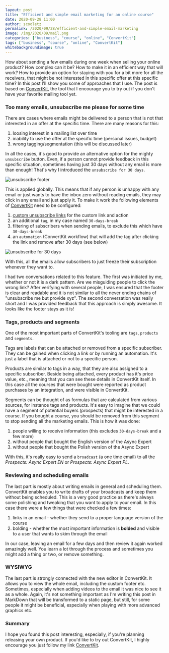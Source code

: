 ```yaml
---
layout: post
title: "Efficient and simple email marketing for an online course"
date: 2020-09-28 11:00
author: scooletz
permalink: /2020/09/28/efficient-and-simple-email-marketing
image: /img/2020/09/mail.png
categories: ["business", "course", "online", "ConvertKit"]
tags: ["business", "course", "online", "ConvertKit"]
whitebackgroundimage: true
---
```


How about sending a few emails during one week when selling your online product? How complex can it be? How to make it in an efficient way that will work? How to provide an option for staying with you for a bit more for all the receivers, that might be not interested in this specific offer at this specific time? In this post I'll show you some of approaches that I use. The post is based on [ConvertKit](https://scooletz.com/links/convertkit), the tool that I encourage you to try out if you don't have your favorite mailing tool yet.

### Too many emails, unsubscribe me please for some time

There are cases where emails might be delivered to a person that is not that interested in an offer at the specific time. There are many reasons for this:

1. loosing interest in a mailing list over time
1. inability to use the offer at the specific time (personal issues, budget)
1. wrong tagging/segmentation (this will be discussed later)

In all the cases, it's good to provide an alternative option for the mighty `unsubscribe` button. Even, if a person cannot provide feedback in this specific situation, sometimes having just 30 days without any email is more than enough! That's why I introduced the `unsubscribe for 30 days`.

![unsubscribe footer](/img/2020/09/footer.png)

This is applied globally. This means that if any person is unhappy with any email or just wants to have the inbox zero without reading emails, they may click in any email and just apply it. To make it work the following elements of [ConvertKit](https://scooletz.com/links/convertkit) need to be configured:

1. [custom unsubscribe links](https://help.convertkit.com/en/articles/2502535-custom-unsubscribe-links) for the custom link and action
1. an additional `tag`, in my case named `30-days-break`
1. filtering of subscribers when sending emails, to exclude this which have `30-days-break`
1. an `automation` (ConvertKit workflow) that will add the tag after clicking the link and remove after 30 days (see below)

![unsubscribe for 30 days](/img/2020/09/30-days.png)

With this, all the emails allow subscribers to just freeze their subscription whenever they want to.

I had two conversations related to this feature. The first was initiated by me, whether or not it is a dark pattern. Are we misguiding people to click the wrong link? After verifying with several people, I was ensured that the footer is clear and readable and it is not similar to all the never ending chains of "unsubscribe me but provide xyz". The second conversation was really short and I was provided feedback that this approach is simply awesome. It looks like the footer stays as it is!

### Tags, products and segments

One of the most important parts of ConvertKit's tooling are `tags`, `products` and `segments`.

Tags are labels that can be attached or removed from a specific subscriber. They can be gained when clicking a link or by running an automation. It's just a label that is attached or not to a specific person.

Products are similar to tags in a way, that they are also assigned to a specific subscriber. Beside being attached, every product has it's price value, etc., meaning that you can see these details in ConvertKit itself. In this case all the courses that were bought were reported as product purchases by an integration, and were visible in ConvertKit.

Segments can be thought of as formulas that are calculated from various sources, for instance tags and products. It's easy to imagine that we could have a segment of potential buyers (prospects) that might be interested in a course. If you bought a course, you should be removed from this segment to stop sending all the marketing emails. This is how it was done:

1. people willing to receive information (this excludes `30-days-break` and a few more)
1. without people that bought the English version of the Async Expert
1. without people that bought the Polish version of the Async Expert

With this, it's really easy to send a `broadcast` (a one time email) to all the _Prospects: Async Expert EN_ or _Prospects: Async Expert PL_.

### Reviewing and scheduling emails

The last part is mostly about writing emails in general and scheduling them. ConvertKit enables you to write drafts of your broadcasts and keep them without being scheduled. This is a very good practice as there's always some polishing and tweaking that you want to apply to your email. In this case there were a few things that were checked a few times:

1. links in an email - whether they send to a proper language version of the course
1. bolding - whether the most important information is **bolded** and visible to a user that wants to skim through the email

In our case, leaving an email for a few days and then review it again worked amazingly well. You learn a lot through the process and sometimes you might add a thing or two, or remove something.

### WYSIWYG

The last part is strongly connected with the new editor in ConvertKit. It allows you to view the whole email, including the custom footer etc. Sometimes, especially when adding videos to the email it was nice to see it as a whole. Again, it's not something important as I'm writing this post in MarkDown that will be transformed to a static page, but still, for some people it might be beneficial, especially when playing with more advanced graphics etc.

### Summary

I hope you found this post interesting, especially, if you're planning releasing your own product. If you'd like to try out ConvertKit, I highly encourage you just follow my  link [ConvertKit](https://scooletz.com/links/convertkit).
